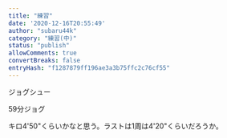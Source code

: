 ```yaml
---
title: "練習"
date: '2020-12-16T20:55:49'
author: "subaru44k"
category: "練習(中)"
status: "publish"
allowComments: true
convertBreaks: false
entryHash: "f1287879ff196ae3a3b75ffc2c76cf55"
---
```

ジョグシュー

59分ジョグ

キロ4'50"くらいかなと思う。ラストは1周は4'20"くらいだろうか。
